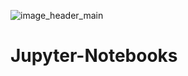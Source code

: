 ![image_header_main](https://user-images.githubusercontent.com/104301991/188503197-6ae75224-5d16-417b-8af8-e4e5d9dd58a0.png)

# Jupyter-Notebooks
